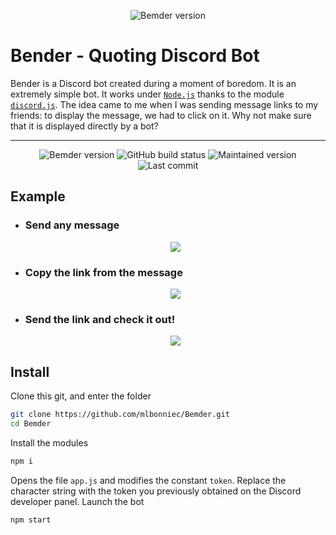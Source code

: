 <p align="center">
    <img src="https://i.ibb.co/jkGn40T/Bemder-Activity.png" alt="Bemder version">
</p>

# Bender - Quoting Discord Bot

Bender is a Discord bot created during a moment of boredom. It is an extremely simple bot. It works under [`Node.js`](https://nodejs.org/) thanks to the module [`discord.js`](https://discord.js.org/). The idea came to me when I was sending message links to my friends: to display the message, we had to click on it. Why not make sure that it is displayed directly by a bot?

---
<p align="center">
    <img src="https://img.shields.io/static/v1?label=version&message=1%2e0%2e0&color=orange" alt="Bemder version">
    <img src="https://img.shields.io/badge/build-passing-success" alt="GitHub build status">
    <img src="https://img.shields.io/maintenance/yes/2019" alt="Maintained version">
    <img src="https://img.shields.io/github/last-commit/mlbonniec/Bemder" alt="Last commit">
</p>

## Example
  - ### Send any message
    <p align="center">
      <img src="https://image.noelshack.com/fichiers/2019/44/2/1572365597-bemder-bot.png">
    </p>
  - ### Copy the link from the message
    <p align="center">
      <img src="https://i.ibb.co/94dR37q/Bemder-Copy.png">
    </p>
  - ### Send the link and check it out!
    <p align="center">
      <img src="https://image.noelshack.com/fichiers/2019/44/2/1572365651-bender-quote.png">
    </p>

## Install
Clone this git, and enter the folder
```bash
git clone https://github.com/mlbonniec/Bemder.git
cd Bemder
```
Install the modules
```bash
npm i
```
Opens the file `app.js` and modifies the constant `token`. Replace the character string with the token you previously obtained on the Discord developer panel.
Launch the bot
```bash
npm start
```
